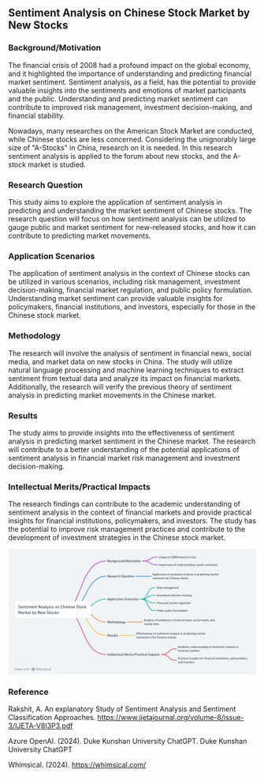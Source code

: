 ## Sentiment Analysis on Chinese Stock Market by New Stocks

### Background/Motivation

The financial crisis of 2008 had a profound impact on the global economy, and it highlighted the importance of understanding and predicting financial market sentiment. Sentiment analysis, as a field, has the potential to provide valuable insights into the sentiments and emotions of market participants and the public. Understanding and predicting market sentiment can contribute to improved risk management, investment decision-making, and financial stability.

Nowadays, many researches on the American Stock Market are conducted, while Chinese stocks are less concerned. Considering the unignorably large size of "A-Stocks" in China, research on it is needed. In this research sentiment analysis is applied to the forum about new stocks, and the A-stock market is studied.

### Research Question

This study aims to explore the application of sentiment analysis in predicting and understanding the market sentiment of Chinese stocks. The research question will focus on how sentiment analysis can be utilized to gauge public and market sentiment for new-released stocks, and how it can contribute to predicting market movements.

### Application Scenarios

The application of sentiment analysis in the context of Chinese stocks can be utilized in various scenarios, including risk management, investment decision-making, financial market regulation, and public policy formulation. Understanding market sentiment can provide valuable insights for policymakers, financial institutions, and investors, especially for those in the Chinese stock market.

### Methodology

The research will involve the analysis of sentiment in financial news, social media, and market data on new stocks in China. The study will utilize natural language processing and machine learning techniques to extract sentiment from textual data and analyze its impact on financial markets. Additionally, the research will verify the previous theory of sentiment analysis in predicting market movements in the Chinese market.

### Results

The study aims to provide insights into the effectiveness of sentiment analysis in predicting market sentiment in the Chinese market. The research will contribute to a better understanding of the potential applications of sentiment analysis in financial market risk management and investment decision-making.

### Intellectual Merits/Practical Impacts

The research findings can contribute to the academic understanding of sentiment analysis in the context of financial markets and provide practical insights for financial institutions, policymakers, and investors. The study has the potential to improve risk management practices and contribute to the development of investment strategies in the Chinese stock market.

<img src="structure.jpg" width=700>

### Reference

Rakshit, A. An explanatory Study of Sentiment Analysis and Sentiment Classification Approaches. https://www.ijetajournal.org/volume-8/issue-3/IJETA-V8I3P3.pdf

Azure OpenAI. (2024). Duke Kunshan University ChatGPT. Duke Kunshan University ChatGPT

Whimsical. (2024). https://whimsical.com/
